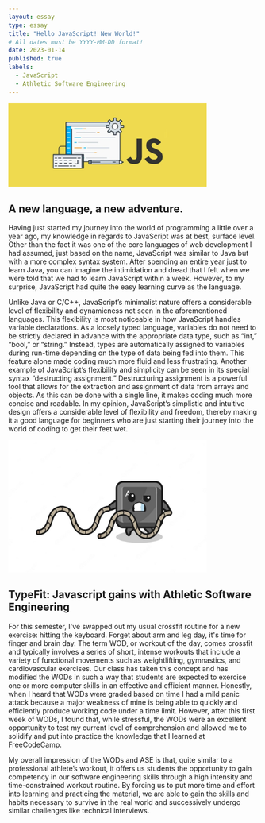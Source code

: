 ```yaml
---
layout: essay
type: essay
title: "Hello JavaScript! New World!"
# All dates must be YYYY-MM-DD format!
date: 2023-01-14
published: true
labels:
  - JavaScript
  - Athletic Software Engineering
---
```


<img width="400px" class="rounded float-start pe-4" src="../img/javaScript.png">

## A new language, a new adventure.

Having just started my journey into the world of programming a little over a year ago, my knowledge in regards to JavaScript was at best, surface level. Other than the fact it was one of the core languages of web development I had assumed, just based on the name, JavaScript was similar to Java but with a more complex syntax system. After spending an entire year just to learn Java, you can imagine the intimidation and dread that I felt when we were told that we had to learn JavaScript within a week. However, to my surprise, JavaScript had quite the easy learning curve as the language. 

Unlike Java or C/C++, JavaScript’s minimalist nature offers a considerable level of flexibility and dynamicness not seen in the aforementioned languages. This flexibility is most noticeable in how JavaScript handles variable declarations. As a loosely typed language, variables do not need to be strictly declared in advance with the appropriate data type, such as “int,” “bool,” or “string.” Instead, types are automatically assigned to variables during run-time depending on the type of data being fed into them. This feature alone made coding much more fluid and less frustrating. Another example of JavaScript’s flexibility and simplicity can be seen in its special syntax “destructing assignment.” Destructuring assignment is a powerful tool that allows for the extraction and assignment of data from arrays and objects. As this can be done with a single line, it makes coding much more concise and readable. In my opinion, JavaScript’s simplistic and intuitive design offers a considerable level of flexibility and freedom, thereby making it a good language for beginners who are just starting their journey into the world of coding to get their feet wet. 

<img width="400px" class="rounded float-start pe-4" src="../img/keyboard_workout.jpg">

## TypeFit: Javascript gains with Athletic Software Engineering

For this semester, I've swapped out my usual crossfit routine for a new exercise: hitting the keyboard. Forget about arm and leg day, it's time for finger and brain day. The term WOD, or workout of the day, comes crossfit and typically involves a series of short, intense workouts that include a variety of functional movements such as weightlifting, gymnastics, and cardiovascular exercises. Our class has taken this concept and has modified the WODs in such a way that students are expected to exercise one or more computer skills in an effective and efficient manner. Honestly, when I heard that WODs were graded based on time I had a mild panic attack because a major weakness of mine is being able to quickly and efficiently produce working code under a time limit. However, after this first week of WODs, I found that, while stressful, the WODs were an excellent opportunity to test my current level of comprehension and allowed me to solidify and put into practice the knowledge that I learned at FreeCodeCamp.

My overall impression of the WODs and ASE is that, quite similar to a professional athlete’s workout, it offers us students the opportunity to gain competency in our software engineering skills through a high intensity and time-constrained workout routine. By forcing us to put more time and effort into learning and practicing the material, we are able to gain the skills and habits necessary to survive in the real world and successively undergo similar challenges like technical interviews.
